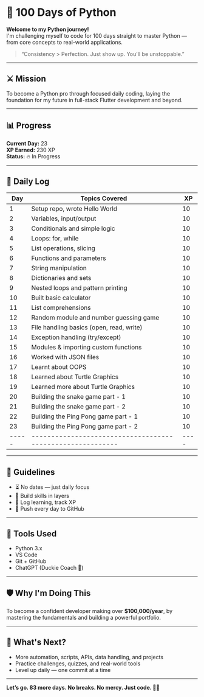 # 🐍 100 Days of Python

**Welcome to my Python journey!**  
I'm challenging myself to code for 100 days straight to master Python — from core concepts to real-world applications.

> “Consistency > Perfection. Just show up. You'll be unstoppable.”

---

## ⚔️ Mission

To become a Python pro through focused daily coding, laying the foundation for my future in full-stack Flutter development and beyond.

---

## 📊 Progress

**Current Day:** 23  
**XP Earned:** 230 XP  
**Status:** 🔥 In Progress

---

## 📅 Daily Log

| Day | Topics Covered                                           | XP |
|-----|----------------------------------------------------------|----|
| 1   | Setup repo, wrote Hello World                            | 10 |
| 2   | Variables, input/output                                  | 10 |
| 3   | Conditionals and simple logic                            | 10 |
| 4   | Loops: for, while                                        | 10 |
| 5   | List operations, slicing                                 | 10 |
| 6   | Functions and parameters                                 | 10 |
| 7   | String manipulation                                      | 10 |
| 8   | Dictionaries and sets                                    | 10 |
| 9   | Nested loops and pattern printing                        | 10 |
| 10  | Built basic calculator                                   | 10 |
| 11  | List comprehensions                                      | 10 |
| 12  | Random module and number guessing game                   | 10 |
| 13  | File handling basics (open, read, write)                 | 10 |
| 14  | Exception handling (try/except)                          | 10 |
| 15  | Modules & importing custom functions                     | 10 |
| 16  | Worked with JSON files                                   | 10 |
| 17  | Learnt about OOPS                                        | 10 |
| 18  | Learned about Turtle Graphics                            | 10 |
| 19  | Learned more about Turtle Graphics                       | 10 |
| 20  | Building the snake game part - 1                         | 10 |
| 21  |Building the snake game part - 2                          | 10 |
| 22  |Building the Ping Pong game part - 1                      | 10 |
| 23  |Building the Ping Pong game part - 2                      | 10 |
|-----|----------------------------------------------------------|----|
---

## 🧠 Guidelines

- ⏳ No dates — just daily focus
- 🧱 Build skills in layers
- 📌 Log learning, track XP
- 🎯 Push every day to GitHub

---

## 🧰 Tools Used

- Python 3.x
- VS Code
- Git + GitHub
- ChatGPT (Duckie Coach 💬)

---

## 🛡️ Why I'm Doing This

To become a confident developer making over **$100,000/year**, by mastering the fundamentals and building a powerful portfolio.

---

## 🚀 What's Next?

- More automation, scripts, APIs, data handling, and projects
- Practice challenges, quizzes, and real-world tools
- Level up daily — one commit at a time

---

**Let’s go. 83 more days. No breaks. No mercy. Just code. 🧠🔥**

